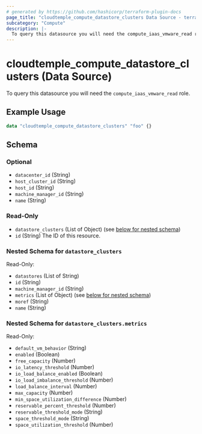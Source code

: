 ```yaml
---
# generated by https://github.com/hashicorp/terraform-plugin-docs
page_title: "cloudtemple_compute_datastore_clusters Data Source - terraform-provider-cloudtemple"
subcategory: "Compute"
description: |-
  To query this datasource you will need the compute_iaas_vmware_read role.
---
```


# cloudtemple_compute_datastore_clusters (Data Source)

To query this datasource you will need the `compute_iaas_vmware_read` role.

## Example Usage

```terraform
data "cloudtemple_compute_datastore_clusters" "foo" {}
```

<!-- schema generated by tfplugindocs -->
## Schema

### Optional

- `datacenter_id` (String)
- `host_cluster_id` (String)
- `host_id` (String)
- `machine_manager_id` (String)
- `name` (String)

### Read-Only

- `datastore_clusters` (List of Object) (see [below for nested schema](#nestedatt--datastore_clusters))
- `id` (String) The ID of this resource.

<a id="nestedatt--datastore_clusters"></a>
### Nested Schema for `datastore_clusters`

Read-Only:

- `datastores` (List of String)
- `id` (String)
- `machine_manager_id` (String)
- `metrics` (List of Object) (see [below for nested schema](#nestedobjatt--datastore_clusters--metrics))
- `moref` (String)
- `name` (String)

<a id="nestedobjatt--datastore_clusters--metrics"></a>
### Nested Schema for `datastore_clusters.metrics`

Read-Only:

- `default_vm_behavior` (String)
- `enabled` (Boolean)
- `free_capacity` (Number)
- `io_latency_threshold` (Number)
- `io_load_balance_enabled` (Boolean)
- `io_load_imbalance_threshold` (Number)
- `load_balance_interval` (Number)
- `max_capacity` (Number)
- `min_space_utilization_difference` (Number)
- `reservable_percent_threshold` (Number)
- `reservable_threshold_mode` (String)
- `space_threshold_mode` (String)
- `space_utilization_threshold` (Number)


